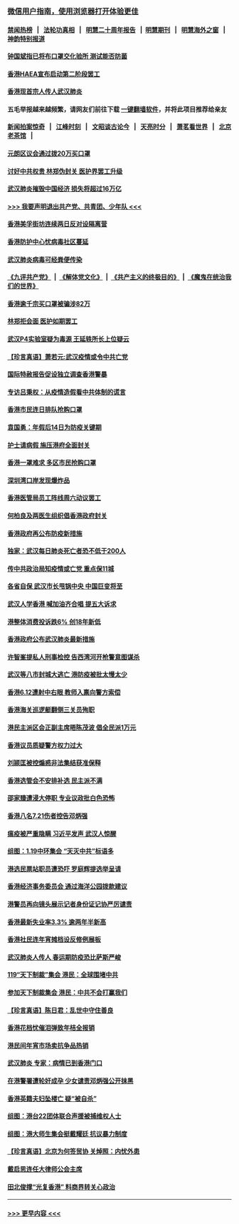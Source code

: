 ### [微信用户指南，使用浏览器打开体验更佳](https://github.com/gfw-breaker/banned-news1/blob/master/indexes/wechat-guide.md?t=0)
#### [禁闻热榜](热点新闻.md?t=0)  &nbsp;&nbsp;|&nbsp;&nbsp; [法轮功真相](https://github.com/gfw-breaker/truth/blob/master/README.md?t=0) &nbsp;&nbsp;|&nbsp;&nbsp; [明慧二十周年报告](https://github.com/gfw-breaker/mh-reports/blob/master/README.md?t=0) &nbsp;&nbsp;|&nbsp;&nbsp;[明慧期刊](https://github.com/gfw-breaker/mh-qikan) &nbsp;&nbsp;|&nbsp;&nbsp; [明慧海外之窗](https://github.com/gfw-breaker/mh-news/blob/master/README.md?t=0) &nbsp;&nbsp;|&nbsp;&nbsp; [神韵特别报道](https://github.com/gfw-breaker/mh-news/blob/master/shenyun.md?t=0)
#### [钟国斌指已将布口罩交化验所 测试能否防菌](../pages/nsc415/n11842783.md?t=02050701) 
#### [香港HAEA宣布启动第二阶段罢工](../pages/nsc415/n11842723.md?t=02050701) 
#### [香港现首宗人传人武汉肺炎](../pages/nsc415/n11842766.md?t=02050701) 
#### 五毛举报越来越频繁，请网友们前往下载 [一键翻墙软件](https://github.com/gfw-breaker/ssr-accounts)，并将此项目推荐给亲友
#### [新闻拍案惊奇](https://github.com/gfw-breaker/banned-news1/blob/master/pages/link4.md) &nbsp;&nbsp;|&nbsp;&nbsp; [江峰时刻](https://github.com/gfw-breaker/banned-news1/blob/master/pages/link4.md) &nbsp;&nbsp;|&nbsp;&nbsp; [文昭谈古论今](https://github.com/gfw-breaker/banned-news1/blob/master/pages/link4.md) &nbsp;&nbsp;|&nbsp;&nbsp; [天亮时分](https://github.com/gfw-breaker/banned-news1/blob/master/pages/link4.md) &nbsp;&nbsp;|&nbsp;&nbsp; [萧茗看世界](https://github.com/gfw-breaker/banned-news1/blob/master/pages/link4.md) &nbsp;&nbsp;|&nbsp;&nbsp; [北京老茶馆](https://github.com/gfw-breaker/banned-news1/blob/master/pages/link4.md) &nbsp;&nbsp;|&nbsp;&nbsp; 
#### [元朗区议会通过拨20万买口罩](../pages/nsc415/n11842754.md?t=02050701) 
#### [讨好中共权贵 林郑伪封关 医护界罢工升级](../pages/nsc415/n11842359.md?t=02050701) 
#### [武汉肺炎摧毁中国经济 损失将超过16万亿](../pages/nsc415/n11839723.md?t=02050701) 
#### [>>> 我要声明退出共产党、共青团、少年队 <<<](https://github.com/begood0513/goodnews/blob/master/quit/letter.md) 
#### [香港美孚街坊连续两日反对设隔离营](../pages/nsc415/n11839962.md?t=02050701) 
#### [香港防护中心忧病毒社区蔓延](../pages/nsc415/n11839933.md?t=02050701) 
#### [武汉肺炎病毒可经粪便传染](../pages/nsc415/n11839939.md?t=02050701) 
#### [《九评共产党》](https://github.com/begood0513/9ping.md/blob/master/README.md) &nbsp;|&nbsp; [《解体党文化》](../../../../jtdwh.md/blob/master/README.md)  &nbsp;|&nbsp; [《共产主义的终极目的》](../../../../gczydzjmd.md/blob/master/README.md) &nbsp;|&nbsp; [《魔鬼在统治我们的世界》](../../../../mgztzwmdsj.md/blob/master/README.md) 
#### [香港逾千宗买口罩被骗涉82万](../pages/nsc415/n11839914.md?t=02050701) 
#### [林郑拒会面 医护如期罢工](../pages/nsc415/n11839892.md?t=02050701) 
#### [武汉P4实验室疑为毒源 王延轶所长上位疑云](../pages/nsc415/n11835543.md?t=02050701) 
#### [【珍言真语】萧若元:武汉疫情或令中共亡党](../pages/nsc415/n11829394.md?t=02050701) 
#### [国际特赦报告促设独立调查香港警暴](../pages/nsc415/n11833845.md?t=02050701) 
#### [专访吕秉权：从疫情造假看中共体制的谎言](../pages/nsc415/n11833813.md?t=02050701) 
#### [香港市民连日排队抢购口罩](../pages/nsc415/n11833794.md?t=02050701) 
#### [袁国勇：年假后14日为防疫关键期](../pages/nsc415/n11831088.md?t=02050701) 
#### [护士请病假 施压港府全面封关](../pages/nsc415/n11831030.md?t=02050701) 
#### [香港一罩难求 多区市民抢购口罩](../pages/nsc415/n11831002.md?t=02050701) 
#### [深圳湾口岸发现爆炸品](../pages/nsc415/n11828802.md?t=02050701) 
#### [香港医管局员工阵线周六动议罢工](../pages/nsc415/n11828762.md?t=02050701) 
#### [何柏良及两医生组织倡香港政府封关](../pages/nsc415/n11828749.md?t=02050701) 
#### [香港政府再公布防疫新措施](../pages/nsc415/n11828716.md?t=02050701) 
#### [独家：武汉每日肺炎死亡者恐不低于200人](../pages/nsc415/n11828240.md?t=02050701) 
#### [传中共政治局知疫情或亡党 重点保11城](../pages/nsc415/n11828145.md?t=02050701) 
#### [各省自保 武汉市长甩锅中央 中国巨变将至](../pages/nsc415/n11828021.md?t=02050701) 
#### [武汉人学香港 喊加油齐合唱 提五大诉求](../pages/nsc415/n11827046.md?t=02050701) 
#### [港整体消费投诉跌6% 创18年新低](../pages/nsc415/n11817280.md?t=02050701) 
#### [香港政府公布武汉肺炎最新措施](../pages/nsc415/n11817152.md?t=02050701) 
#### [许智峯提私人刑事检控 告西湾河开枪警意图谋杀](../pages/nsc415/n11817132.md?t=02050701) 
#### [武汉等八市封城大逃亡 港防疫被批太慢太少](../pages/nsc415/n11817058.md?t=02050701) 
#### [香港6.12遭射中右眼 教师入禀向警方索偿](../pages/nsc415/n11814678.md?t=02050701) 
#### [香港海关巡逻艇翻侧三关员殉职](../pages/nsc415/n11814604.md?t=02050701) 
#### [港民主派区会正副主席晤陈茂波 倡全民派1万元](../pages/nsc415/n11814582.md?t=02050701) 
#### [香港议员质疑警方权力过大](../pages/nsc415/n11814560.md?t=02050701) 
#### [刘颕匡被控煽惑非法集结获准保释](../pages/nsc415/n11811727.md?t=02050701) 
#### [香港选管会不安排补选 民主派不满](../pages/nsc415/n11811691.md?t=02050701) 
#### [邵家臻遭浸大停职 专业议政批白色恐怖](../pages/nsc415/n11811670.md?t=02050701) 
#### [香港八名7.21伤者控告邓炳强](../pages/nsc415/n11811623.md?t=02050701) 
#### [瘟疫被严重隐瞒 习近平发声 武汉人惊醒](../pages/nsc415/n11811186.md?t=02050701) 
#### [组图：1.19中环集会 “天灭中共”标语多](../pages/nsc415/n11809514.md?t=02050701) 
#### [港选民票站职员遭恐吓 罗庭辉提选举呈请](../pages/nsc415/n11808914.md?t=02050701) 
#### [香港经济事务委员会 通过海洋公园拨款建议](../pages/nsc415/n11808906.md?t=02050701) 
#### [港警员再向镜头展示记者身份证记协严厉谴责](../pages/nsc415/n11808888.md?t=02050701) 
#### [香港最新失业率3.3% 逾两年半新高](../pages/nsc415/n11808887.md?t=02050701) 
#### [香港社民连年宵摊档设反修例展板](../pages/nsc415/n11808857.md?t=02050701) 
#### [武汉肺炎人传人 春运期防疫恐比萨斯严峻](../pages/nsc415/n11808739.md?t=02050701) 
#### [119“天下制裁”集会 港民：全球围堵中共](../pages/nsc415/n11806318.md?t=02050701) 
#### [参加天下制裁集会 港民：中共不会打赢我们](../pages/nsc415/n11806596.md?t=02050701) 
#### [【珍言真语】陈日君：乱世中守住善良](../pages/nsc415/n11806247.md?t=02050701) 
#### [香港花档忧催泪弹致年桔全报销](../pages/nsc415/n11806130.md?t=02050701) 
#### [港民间年宵市场卖抗争品热销](../pages/nsc415/n11806073.md?t=02050701) 
#### [武汉肺炎 专家：病情已到香港门口](../pages/nsc415/n11806020.md?t=02050701) 
#### [在港警署遭轮奸成孕 少女谴责邓炳强公开抹黑](../pages/nsc415/n11805981.md?t=02050701) 
#### [香港英籍夫妇坠楼亡 疑“被自杀”](../pages/nsc415/n11805937.md?t=02050701) 
#### [组图：港台22团体联合声援被捕维权人士](../pages/nsc415/n11801834.md?t=02050701) 
#### [组图：港大师生集会挺戴耀廷 抗议暴力制度](../pages/nsc415/n11799298.md?t=02050701) 
#### [【珍言真语】北京为何签贸协 关焯照：内忧外患](../pages/nsc415/n11799790.md?t=02050701) 
#### [戴启思连任大律师公会主席](../pages/nsc415/n11799306.md?t=02050701) 
#### [田北俊撑“光复香港” 料商界转关心政治](../pages/nsc415/n11799287.md?t=02050701) 

----
#### [ >>> 更早内容 <<< ](../indexes/nsc415-earlier.md)
